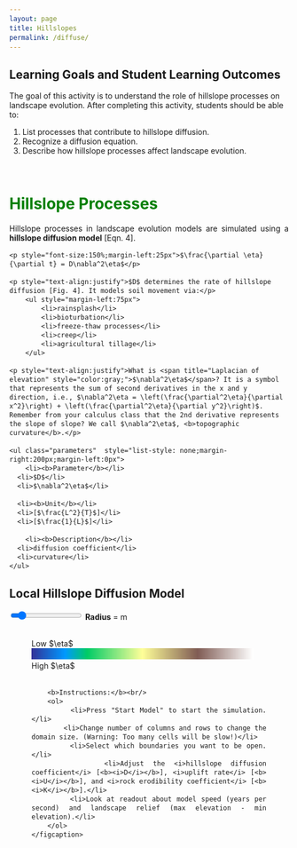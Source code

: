 ```yaml
---
layout: page
title: Hillslopes
permalink: /diffuse/
---
```


<html>
<head>
<style>
	 ul.parameters {
			 -webkit-column-count: 3;
			 -moz-column-count: 3;
			 -o-column-count: 3;
			  column-count: 3; 
			  border:2px solid #808080;
  			padding-left: 10px;
      }
	 ul.bc {
			 -webkit-column-count: 3;
			 -moz-column-count: 3;
			 -o-column-count: 3;
			  column-count: 2; 
      }
</style>
<script type="text/javascript" id="MathJax-script" async
  src="https://cdn.jsdelivr.net/npm/mathjax@3/es5/tex-mml-chtml.js">
</script>
<script>
  MathJax = {
    tex: {
      inlineMath: [['$', '$']]
    }
  };
</script>

<meta name="viewport" content="width=device-width, initial-scale=1">
<style>
.slidecontainer {
  width: 72%;
}

.slider {
  -webkit-appearance: none;
  width: 70%;
  height: 25px;
  background: #d3d3d3;
  outline: none;
  opacity: 0.7;
  -webkit-transition: .2s;
  transition: opacity .2s;
}

.slider:hover {
  opacity: 1;
}

.slider::-webkit-slider-thumb {
  -webkit-appearance: none;
  appearance: none;
  width: 25px;
  height: 25px;
  background: #000000;
  cursor: pointer;
}

.slider::-moz-range-thumb {
  width: 25px;
  height: 25px;
  background: #000000;
  cursor: pointer;
}
</style>

</head>

<body>

<h2><b>Learning Goals and Student Learning Outcomes</b></h2>
	The goal of this activity is to understand the role of hillslope processes on landscape evolution. After completing this activity, students should be able to:
 <ol>
  <li>List processes that contribute to hillslope diffusion.</li>
  <li>Recognize a diffusion equation.</li>
  <li>Describe how hillslope processes affect landscape evolution.</li>
	</ol> 
<br>

<h1><b><span style="color:green;">Hillslope Processes</span></b></h1>
	<p style="text-align:justify">Hillslope processes in landscape evolution models are simulated using a <b>hillslope diffusion model</b> [Eqn. 4].</p>

	<p style="font-size:150%;margin-left:25px">$\frac{\partial \eta}{\partial t} = D\nabla^2\eta$</p>

	<p style="text-align:justify">$D$ determines the rate of hillslope diffusion [Fig. 4]. It models soil movement via:</p>
		<ul style="margin-left:75px">
			<li>rainsplash</li> 
			<li>bioturbation</li> 
			<li>freeze-thaw processes</li>
			<li>creep</li>
			<li>agricultural tillage</li>
		</ul>

	<p style="text-align:justify">What is <span title="Laplacian of elevation" style="color:gray;">$\nabla^2\eta$</span>? It is a symbol that represents the sum of second derivatives in the x and y direction, i.e., $\nabla^2\eta = \left(\frac{\partial^2\eta}{\partial x^2}\right) + \left(\frac{\partial^2\eta}{\partial y^2}\right)$. Remember from your calculus class that the 2nd derivative represents the slope of slope? We call $\nabla^2\eta$, <b>topographic curvature</b>.</p>

	<ul class="parameters"  style="list-style: none;margin-right:200px;margin-left:0px">
		<li><b>Parameter</b></li>
	  <li>$D$</li>
	  <li>$\nabla^2\eta$</li>

	  <li><b>Unit</b></li>
	  <li>[$\frac{L^2}{T}$]</li>
	  <li>[$\frac{1}{L}$]</li>

		<li><b>Description</b></li>
	  <li>diffusion coefficient</li>
	  <li>curvature</li>
	</ul> 

<h2><b>Local Hillslope Diffusion Model</b></h2>
		<div class="slidecontainer">
		  <input type="range" min="100" max="1000" value="200" class="slider" id="rad_Range">
			<b>Radius</b> = <span id="rad_output"></span> m
		</div>

<figure style="text-align:left;">
	<script src="/assets/js/colormap.js" type="text/javascript"></script>
	<canvas id="DiffuseCanvas" width="500" height="500" onmousedown="mouse_down(event)" onmouseup = "mouse_up(event)" onmousemove = "diffuse_loc(event)" onmouseout = "mouse_up(event)"></canvas>
	<script src="https://cdnjs.cloudflare.com/ajax/libs/jquery/3.6.0/jquery.js" type="text/javascript"></script>
	<script src="https://cdnjs.cloudflare.com/ajax/libs/jquery-csv/1.0.11/jquery.csv.js" type="text/javascript"></script>
	<script src="/assets/js/diffuse_TroutCreek.js" type="text/javascript"></script>
	<br>
	Low $\eta$ <img src="/assets/images/terrain.png" style = "width: 400px;height:20px;display: inline-block"> High $\eta$ <br><br>
	<figcaption style="text-align:justify">

		<b>Instructions:</b><br/>
		<ol>
			<li>Press "Start Model" to start the simulation.</li>
			<li>Change number of columns and rows to change the domain size. (Warning: Too many cells will be slow!)</li>
			<li>Select which boundaries you want to be open.</li>
			<li>Adjust the <i>hillslope diffusion coefficient</i> [<b><i>D</i></b>], <i>uplift rate</i> [<b><i>U</i></b>], and <i>rock erodibility coefficient</i> [<b><i>K</i></b>].</li>
			<li>Look at readout about model speed (years per second) and landscape relief (max elevation - min elevation).</li>
		</ol>
	</figcaption>
</figure>
</body>




